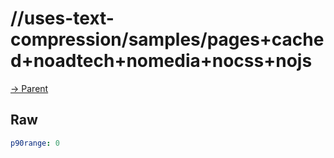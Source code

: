 
# //uses-text-compression/samples/pages+cached+noadtech+nomedia+nocss+nojs

[→ Parent](../..)


## Raw


```yaml
p90range: 0

```

